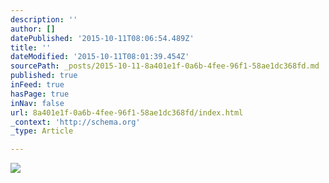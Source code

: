 ```yaml
---
description: ''
author: []
datePublished: '2015-10-11T08:06:54.489Z'
title: ''
dateModified: '2015-10-11T08:01:39.454Z'
sourcePath: _posts/2015-10-11-8a401e1f-0a6b-4fee-96f1-58ae1dc368fd.md
published: true
inFeed: true
hasPage: true
inNav: false
url: 8a401e1f-0a6b-4fee-96f1-58ae1dc368fd/index.html
_context: 'http://schema.org'
_type: Article

---
```

![](https://the-grid-user-content.s3-us-west-2.amazonaws.com/6a554e8b-1f5a-480f-a682-c0b52aaafa5b.png)